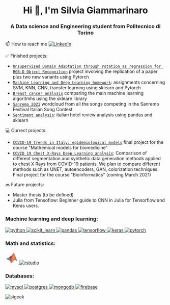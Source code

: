 <h1 align="center">Hi 👋, I'm Silvia Giammarinaro</h1>
<h3 align="center">A Data science and Engineering student from Politecnico di Torino</h3>
<!--
<p align="left"> <img src="https://komarev.com/ghpvc/?username=sigeek&label=Profile%20views&color=0e75b6&style=flat" alt="sigeek" /> </p> -->

📫 How to reach me <a href="https://www.linkedin.com/in/silvia-giammarinaro"><img src="https://img.shields.io/badge/LinkedIn--_.svg?style=social&logo=linkedin" alt="LinkedIn"></a>

✅ Finished projects:
* [`Unsupervised Domain Adaptation through rotation as regression for RGB-D Object Recognition`](https://github.com/sigeek/rgbd-da-project) project involving the replication of a paper plus two new variants using Pytorch
* [`Machine Learning and Deep Learning homework`](https://github.com/sigeek/mldl-homework): assignments concerning SVM, KNN, CNN, transfer learning using sklearn and Pytorch
* [`Breast cancer analysis`](https://github.com/sigeek/breast-cancer-analysis) comparing the main machine learning algoritmhs using the sklearn library
* [`Sanremo 2021`](https://github.com/sigeek/sanremo-2021) wordcloud from all the songs competing in the Sanremo Festival Italian Song Contest
* [`Sentiment analysis`](https://github.com/sigeek/sentiment-analysis): italian hotel review analysis using pandas and sklearn

<!-- 
🚧 Repositories to complete: 
* [`Data Science Lab homework`](https://github.com/sigeek/data-science-lab-homework) pandas and sklearn assignments 
* [`Bioinformatics labs`](https://github.com/sigeek/bioinformatics-labs) -->

💻 Currect projects:
* [`COVID-19 trends in Italy: epidemiological models`](https://github.com/sigeek/fitting-covid-19) final project for the course "Mathemical models for biomedicine" 
* [`COVID 19 Chest X-Rays Deep Learning analysis`](https://github.com/Gialbo/COVID-Chest-X-Rays-Deep-Learning-analysis): Comparison of different segmentation and synthetic data generation methods applied to chest X Rays from COVID-19 patients. We plan to compare different methods such as UNET, autoencoders, GAN, colorization techniques. Final project for the course "Bioinformatics" (coming March 2021)

🔜 Future projects: 
* Master thesis (to be defined)
* Julia from Tensoflow: Beginner guide to CNN in Julia for Tensorflow and Keras users. 


<h3 align="left">Machine learning and deep learning:</h3> 
<p align="left"> 
  <a href="https://www.python.org" target="_blank"> <img src="https://www.vectorlogo.zone/logos/python/python-icon.svg" alt="python" width="40" height="40"/> </a> 
  <a href="https://scikit-learn.org/" target="_blank"> <img src="https://upload.wikimedia.org/wikipedia/commons/thumb/0/05/Scikit_learn_logo_small.svg/390px-Scikit_learn_logo_small.svg.png" alt="scikit_learn" width="70" height="40"/> </a> 
  <a href="https://pandas.pydata.org/" target="_blank"> <img src="https://raw.githubusercontent.com/valohai/ml-logos/5127528b5baadb77a6ea4b999a47b4e86bf0f98b/pandas.svg" alt="pandas" width="100" height="40"/> </a> 
  <a href="https://www.tensorflow.org" target="_blank"> <img src="https://www.vectorlogo.zone/logos/tensorflow/tensorflow-icon.svg" alt="tensorflow" width="40" height="40"/> </a> 
  <a href="https://keras.io/" target="_blank"> <img src="https://raw.githubusercontent.com/valohai/ml-logos/5127528b5baadb77a6ea4b999a47b4e86bf0f98b/keras.svg" alt="keras" width="40" height="40"/> </a> 
 <a href="https://pytorch.org/" target="_blank"> <img src="https://www.vectorlogo.zone/logos/pytorch/pytorch-icon.svg" alt="pytorch" width="40" height="40"/> </a>  </p>
 

<h3 align="left">Math and statistics:</h3> 
<p align="left">
  <a href="https://www.mathworks.com/" target="_blank"> <img src="https://raw.githubusercontent.com/vscode-icons/vscode-icons/1120bad531c928642d2ee49942be079a9fb0519b/icons/file_type_matlab.svg" alt="mysql" width="40" height="40"/> </a>
  <a href="https://rstudio.com/" target="_blank"> <img src="https://upload.wikimedia.org/wikipedia/commons/thumb/d/d0/RStudio_logo_flat.svg/1280px-RStudio_logo_flat.svg.png" alt="rstudio" width="120" height="40"/> </a>
</p>

<h3 align="left">Databases:</h3> 
  <p align="left"> 
  <a href="https://www.mysql.com/" target="_blank"> <img src="https://www.vectorlogo.zone/logos/mysql/mysql-icon.svg" alt="mysql" width="40" height="40"/> </a>
  <a href="https://www.postgresql.org/" target="_blank"> <img src="https://www.vectorlogo.zone/logos/postgresql/postgresql-icon.svg" alt="postgres" width="40" height="40"/> </a>
  <a href="https://www.mongodb.com" target="_blank"> <img src="https://www.vectorlogo.zone/logos/mongodb/mongodb-icon.svg" alt="mongodb" width="40" height="40"/> </a>
  <a href="https://firebase.google.com/" target="_blank"> <img src="https://www.vectorlogo.zone/logos/firebase/firebase-icon.svg" alt="firebase" width="40" height="40"/> </a>
  </p>
  
  <!--
 <h3 align="left">Web development:</h3> 
  <p align="left"> 
  <a href="https://www.mysql.com/" target="_blank"> <img src="https://www.vectorlogo.zone/logos/mysql/mysql-icon.svg" alt="mysql" width="40" height="40"/> </a>
  </p> -->
 
 
 

<p><img align="left" src="https://github-readme-stats.vercel.app/api/top-langs?username=sigeek&show_icons=true&locale=en&layout=compact" alt="sigeek" /></p>


